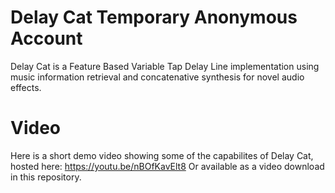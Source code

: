 # Delay Cat Temporary Anonymous Account

Delay Cat is a Feature Based Variable Tap Delay Line implementation using music information retrieval and concatenative synthesis for novel audio effects.

# Video
Here is a short demo video showing some of the capabilites of Delay Cat, hosted here:
https://youtu.be/nBOfKavElt8
Or available as a video download in this repository.
